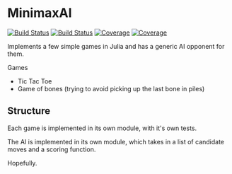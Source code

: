 # MinimaxAI

[![Build Status](https://travis-ci.com/DavidJArnold/MinimaxAI.jl.svg?branch=master)](https://travis-ci.com/DavidJArnold/MinimaxAI.jl)
[![Build Status](https://ci.appveyor.com/api/projects/status/github/DavidJArnold/MinimaxAI.jl?svg=true)](https://ci.appveyor.com/project/DavidJArnold/MinimaxAI-jl)
[![Coverage](https://codecov.io/gh/DavidJArnold/MinimaxAI.jl/branch/master/graph/badge.svg)](https://codecov.io/gh/DavidJArnold/MinimaxAI.jl)
[![Coverage](https://coveralls.io/repos/github/DavidJArnold/MinimaxAI.jl/badge.svg?branch=master)](https://coveralls.io/github/DavidJArnold/MinimaxAI.jl?branch=master)

Implements a few simple games in Julia and has a generic AI opponent for them.

Games
 * Tic Tac Toe
 * Game of bones (trying to avoid picking up the last bone in piles)

## Structure

Each game is implemented in its own module, with it's own tests.

The AI is implemented in its own module, which takes in a list of candidate moves and a scoring function.

Hopefully.
